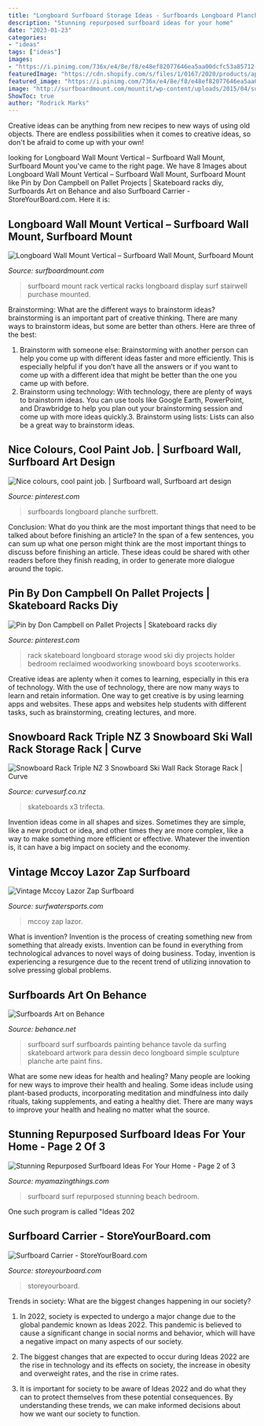 ```yaml
---
title: "Longboard Surfboard Storage Ideas - Surfboards Longboard Planche Surfbrett"
description: "Stunning repurposed surfboard ideas for your home"
date: "2023-01-23"
categories:
- "ideas"
tags: ["ideas"]
images:
- "https://i.pinimg.com/736x/e4/8e/f8/e48ef82077646ea5aa00dcfc53a85712--pallet-projects.jpg"
featuredImage: "https://cdn.shopify.com/s/files/1/0167/2020/products/apiibwbtd__97781.1441158816.1280.1280_b416a0d4-302d-46c3-9c13-0a681be5fb06.jpg?v=1571264405"
featured_image: "https://i.pinimg.com/736x/e4/8e/f8/e48ef82077646ea5aa00dcfc53a85712--pallet-projects.jpg"
image: "http://surfboardmount.com/mountit/wp-content/uploads/2015/04/surfboard-wall-mount88.jpg"
ShowToc: true
author: "Rodrick Marks"
---
```



Creative ideas can be anything from new recipes to new ways of using old objects. There are endless possibilities when it comes to creative ideas, so don't be afraid to come up with your own!

	

		
looking for Longboard Wall Mount Vertical – Surfboard Wall Mount, Surfboard Mount you've came to the right page. We have 8 Images about Longboard Wall Mount Vertical – Surfboard Wall Mount, Surfboard Mount like Pin by Don Campbell on Pallet Projects | Skateboard racks diy, Surfboards Art on Behance and also Surfboard Carrier - StoreYourBoard.com. Here it is:
		
    
## Longboard Wall Mount Vertical – Surfboard Wall Mount, Surfboard Mount

<img loading=lazy src="http://surfboardmount.com/mountit/wp-content/uploads/2015/04/surfboard-wall-mount88.jpg" onerror="this.onerror=null;this.src='https://tse1.mm.bing.net/th?id=OIP.M3zFyDsYxWHnlUWfho0vDwHaKk&amp;pid=15.1';" alt="Longboard Wall Mount Vertical – Surfboard Wall Mount, Surfboard Mount">

_Source: surfboardmount.com_

>surfboard mount rack vertical racks longboard display surf stairwell purchase mounted. 

	

Brainstorming: What are the different ways to brainstorm ideas?
brainstorming is an important part of creative thinking. There are many ways to brainstorm ideas, but some are better than others. Here are three of the best:
1. Brainstorm with someone else: Brainstorming with another person can help you come up with different ideas faster and more efficiently. This is especially helpful if you don’t have all the answers or if you want to come up with a different idea that might be better than the one you came up with before.
2. Brainstorm using technology: With technology, there are plenty of ways to brainstorm ideas. You can use tools like Google Earth, PowerPoint, and Drawbridge to help you plan out your brainstorming session and come up with more ideas quickly.3. Brainstorm using lists: Lists can also be a great way to brainstorm ideas.

    
## Nice Colours, Cool Paint Job. | Surfboard Wall, Surfboard Art Design

<img loading=lazy src="https://i.pinimg.com/736x/6a/db/70/6adb70056264cdbd29698fdb6d4f0682.jpg" onerror="this.onerror=null;this.src='https://tse1.mm.bing.net/th?id=OIP.kNGlN1CfPighWKm4dBsKkAHaJ6&amp;pid=15.1';" alt="Nice colours, cool paint job. | Surfboard wall, Surfboard art design">

_Source: pinterest.com_

>surfboards longboard planche surfbrett. 

	

Conclusion: What do you think are the most important things that need to be talked about before finishing an article?
In the span of a few sentences, you can sum up what one person might think are the most important things to discuss before finishing an article. These ideas could be shared with other readers before they finish reading, in order to generate more dialogue around the topic.

    
## Pin By Don Campbell On Pallet Projects | Skateboard Racks Diy

<img loading=lazy src="https://i.pinimg.com/736x/e4/8e/f8/e48ef82077646ea5aa00dcfc53a85712--pallet-projects.jpg" onerror="this.onerror=null;this.src='https://tse3.mm.bing.net/th?id=OIP.WkumdVL9u0lZN2VW3OF3AAHaNL&amp;pid=15.1';" alt="Pin by Don Campbell on Pallet Projects | Skateboard racks diy">

_Source: pinterest.com_

>rack skateboard longboard storage wood ski diy projects holder bedroom reclaimed woodworking snowboard boys scooterworks. 

	

Creative ideas are aplenty when it comes to learning, especially in this era of technology. With the use of technology, there are now many ways to learn and retain information. One way to get creative is by using learning apps and websites. These apps and websites help students with different tasks, such as brainstorming, creating lectures, and more.

    
## Snowboard Rack Triple NZ 3 Snowboard Ski Wall Rack Storage Rack | Curve

<img loading=lazy src="https://cdn.shopify.com/s/files/1/0167/2020/products/apiibwbtd__97781.1441158816.1280.1280_b416a0d4-302d-46c3-9c13-0a681be5fb06.jpg?v=1571264405" onerror="this.onerror=null;this.src='https://tse4.mm.bing.net/th?id=OIP.QIUCEonMqM8xkov_2yYblQHaGy&amp;pid=15.1';" alt="Snowboard Rack Triple NZ 3 Snowboard Ski Wall Rack Storage Rack | Curve">

_Source: curvesurf.co.nz_

>skateboards x3 trifecta. 

	

Invention ideas come in all shapes and sizes. Sometimes they are simple, like a new product or idea, and other times they are more complex, like a way to make something more efficient or effective. Whatever the invention is, it can have a big impact on society and the economy.

    
## Vintage Mccoy Lazor Zap Surfboard

<img loading=lazy src="http://surfwatersports.com/images/Vintage_McCoy_Lazor_Zap_Surfboard_02_dl.jpg" onerror="this.onerror=null;this.src='https://tse4.mm.bing.net/th?id=OIP.GUBm_TXbzWx6ZURXBDXwxwAAAA&amp;pid=15.1';" alt="Vintage Mccoy Lazor Zap Surfboard">

_Source: surfwatersports.com_

>mccoy zap lazor. 

	

What is invention?
Invention is the process of creating something new from something that already exists. Invention can be found in everything from technological advances to novel ways of doing business. Today, invention is experiencing a resurgence due to the recent trend of utilizing innovation to solve pressing global problems.

    
## Surfboards Art On Behance

<img loading=lazy src="https://mir-s3-cdn-cf.behance.net/project_modules/disp/fa2cf629757087.56056462d0f75.JPG" onerror="this.onerror=null;this.src='https://tse4.mm.bing.net/th?id=OIP.X_I9o9kVIZ9IlAYIj7PXdgHaJ4&amp;pid=15.1';" alt="Surfboards Art on Behance">

_Source: behance.net_

>surfboard surf surfboards painting behance tavole da surfing skateboard artwork para dessin deco longboard simple sculpture planche arte paint fins. 

	

What are some new ideas for health and healing?
Many people are looking for new ways to improve their health and healing. Some ideas include using plant-based products, incorporating meditation and mindfulness into daily rituals, taking supplements, and eating a healthy diet. There are many ways to improve your health and healing no matter what the source.

    
## Stunning Repurposed Surfboard Ideas For Your Home - Page 2 Of 3

<img loading=lazy src="https://myamazingthings.com/wp-content/uploads/2018/08/repurposed-surf-board-10-.jpg" onerror="this.onerror=null;this.src='https://tse3.mm.bing.net/th?id=OIP.Cx5tCVylt7FYxc3-Ufo6pgHaKD&amp;pid=15.1';" alt="Stunning Repurposed Surfboard Ideas For Your Home - Page 2 of 3">

_Source: myamazingthings.com_

>surfboard surf repurposed stunning beach bedroom. 

	

One such program is called "Ideas 202
    
## Surfboard Carrier - StoreYourBoard.com

<img loading=lazy src="https://cdn8.bigcommerce.com/s-6p8lmnk/images/stencil/1280x1280/products/145/759/surfboard_shoulder_strap__14116.1389635267.jpg?c=2&amp;imbypass=on" onerror="this.onerror=null;this.src='https://tse1.mm.bing.net/th?id=OIP.MfJngaaCvDol3yBEhOi2HwHaFj&amp;pid=15.1';" alt="Surfboard Carrier - StoreYourBoard.com">

_Source: storeyourboard.com_

>storeyourboard. 

	

Trends in society: What are the biggest changes happening in our society?
1. In 2022, society is expected to undergo a major change due to the global pandemic known as Ideas 2022. This pandemic is believed to cause a significant change in social norms and behavior, which will have a negative impact on many aspects of our society.
2. The biggest changes that are expected to occur during Ideas 2022 are the rise in technology and its effects on society, the increase in obesity and overweight rates, and the rise in crime rates.

3. It is important for society to be aware of Ideas 2022 and do what they can to protect themselves from these potential consequences. By understanding these trends, we can make informed decisions about how we want our society to function.

